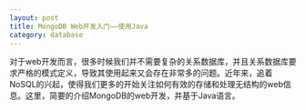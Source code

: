 ```yaml
---
layout: post
title: MongoDB Web开发入门——使用Java
category: database
---
```


对于web开发而言，很多时候我们并不需要复杂的关系数据库，并且关系数据库要求严格的模式定义，导致其使用起来又会存在非常多的问题。近年来，追着NoSQL的兴起，使得我们更多的开始关注如何有效的存储和处理无结构的web信息。这里，简要的介绍MongoDB的web开发，并基于Java语言。
